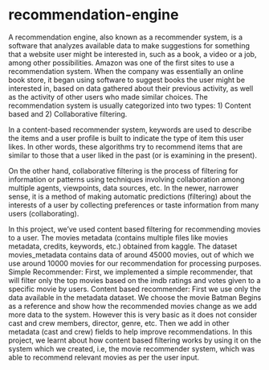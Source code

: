 # recommendation-engine

A recommendation engine, also known as a recommender system, is a software that analyzes available data to make suggestions for something that a website user might be interested in, such as a book, a video or a job, among other possibilities. Amazon was one of the first sites to use a recommendation system. When the company was essentially an online book store, it began using software to suggest books the user might be interested in, based on data gathered about their previous activity, as well as the activity of other users who made similar choices. The recommendation system is usually categorized into two types: 1) Content based and 2) Collaborative filtering.

In a content-based recommender system, keywords are used to describe the items and a user profile is built to indicate the type of item this user likes. In other words, these algorithms try to recommend items that are similar to those that a user liked in the past (or is examining in the present).

On the other hand, collaborative filtering is the process of filtering for information or patterns using techniques involving collaboration among multiple agents, viewpoints, data sources, etc. In the newer, narrower sense, it is a method of making automatic predictions (filtering) about the interests of a user by collecting preferences or taste information from many users (collaborating).

In this project, we’ve used content based filtering for recommending movies to a user.
The movies metadata (contains multiple files like movies metadata, credits, keywords, etc.) obtained from kaggle.
The dataset movies_metadata contains data of around 45000 movies, out of which we use around 10000 movies for our recommendation for processing purposes.
Simple Recommender:
First, we implemented a simple recommender, that will filter only the top movies based on the imdb ratings and votes given to a specific movie by users.
Content based recommender:
First we use only the data available in the metadata dataset. We choose the movie Batman Begins as a reference and show how the recommended movies change as we add more data to the system.
However this is very basic as it does not consider cast and crew members, director, genre, etc.
Then we add in other metadata (cast and crew)  fields to help improve recommendations.
In this project, we learnt about how content based filtering works by using it on the system which we created, i.e, the movie recommender system, which was able to recommend relevant movies as per the user input.

